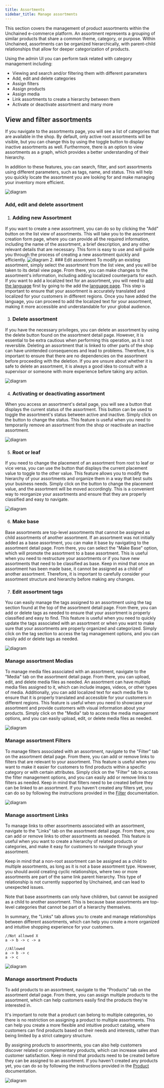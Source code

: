 ```yaml
---
title: Assortments
sidebar_title: Manage assortments
---
```

This section covers the management of product assortments within the Unchained e-commerce platform. An assortment represents a grouping of similar products that share a common theme, category, or purpose. Within Unchained, assortments can be organized hierarchically, with parent-child relationships that allow for deeper categorization of products.

Using the admin UI you can perform task related with category management including:
- Viewing and search and/or filtering them with different parameters
- Add, edit and delete categories
- Assign filters
- Assign products
- Assign media
- Link assortments to create a hierarchy between them
- Activate or deactivate assortment and many more

## View and filter assortments

If you navigate to the assortments page, you will see a list of categories that are available in the shop. By default, only active root assortments will be visible, but you can change this by using the toggle button to display inactive assortments as well. Furthermore, there is an option to view assortments as a graph, which provides a better understanding of their hierarchy.

In addition to these features, you can search, filter, and sort assortments using different parameters, such as tags, name, and status. This will help you quickly locate the assortment you are looking for and make managing your inventory more efficient.

![diagram](../images/admin-ui/assortment/assortment-list.png)

### Add, edit and delete assortment
1. ### Adding new Assortment
If you want to create a new assortment, you can do so by clicking the "Add" button on the list view of assortments. This will take you to the assortment creation form page, where you can provide all the required information, including the name of the assortment, a brief description, and any other relevant details that are necessary. This form is easy to use and will guide you through the process of creating a new assortment quickly and efficiently.
![diagram](../images/admin-ui/assortment/new-assortment-form.png)
2. ### Edit assortment
To modify an existing assortment, simply select the assortment from the list view, and you will be taken to its detail view page. From there, you can make changes to the assortment's information, including adding localized counterparts for each. If you want to add a localized text for an assortment, you will need to [add the language](./language/#add-language) first by going to the add the [language page](./language). This step is important to ensure that your assortment is accurately translated and localized for your customers in different regions. Once you have added the language, you can proceed to add the localized text for your assortment, making it more accessible and understandable for your global audience.

3. ### Delete assortment
If you have the necessary privileges, you can delete an assortment by using the delete button found on the assortment detail page. However, it is essential to be extra cautious when performing this operation, as it is not reversible. Deleting an assortment that is linked to other parts of the shop can have unintended consequences and lead to problems. Therefore, it is important to ensure that there are no dependencies on the assortment before proceeding with the deletion. If you are unsure about whether it is safe to delete an assortment, it is always a good idea to consult with a supervisor or someone with more experience before taking any action.

![diagram](../images/admin-ui/assortment/assortment-text-setting.png)

4. ### Activating or deactivating assortment
When you access an assortment's detail page, you will see a button that displays the current status of the assortment. This button can be used to toggle the assortment's status between active and inactive. Simply click on the button to change the status. This feature is useful when you need to temporarily remove an assortment from the shop or reactivate an inactive assortment.


![diagram](../images/admin-ui/assortment/assortment-activate-deactivate.png)

5. ### Root or leaf
If you need to change the placement of an assortment from root to leaf or vice versa, you can use the button that displays the current placement value to toggle to the other value. This feature allows you to modify the hierarchy of your assortments and organize them in a way that best suits your business needs. Simply click on the button to change the placement value, and the assortment will be moved accordingly. This is a convenient way to reorganize your assortments and ensure that they are properly classified and easy to navigate.

![diagram](../images/admin-ui/assortment/assortment-leaf-and-root-toggle.png)

6. ### Make base
Base assortments are top-level assortments that cannot be assigned as child assortments of another assortment. If an assortment was not initially added as a base assortment, you can make it base by navigating to the assortment detail page. From there, you can select the "Make Base" option, which will promote the assortment to a base assortment. This is useful when you need to restructure your assortments or if you have new assortments that need to be classified as base. Keep in mind that once an assortment has been made base, it cannot be assigned as a child of another assortment. Therefore, it is important to carefully consider your assortment structure and hierarchy before making any changes.

7. ### Edit assortment tags
You can easily manage the tags assigned to an assortment using the tag section found at the top of the assortment detail page. From there, you can add or delete tags as needed to ensure that your assortment is properly classified and easy to find. This feature is useful when you need to quickly update the tags associated with an assortment or when you want to make sure that your assortments are properly organized and categorized. Simply click on the tag section to access the tag management options, and you can easily add or delete tags as needed.

![diagram](../images/admin-ui/assortment/assortment-tag-setting.png)


### Manage assortment Medias
To manage media files associated with an assortment, navigate to the "Media" tab on the assortment detail page. From there, you can upload, edit, and delete media files as needed. An assortment can have multiple media files assigned to it, which can include images, videos, or other types of media. Additionally, you can add localized text for each media file to ensure that it is properly translated and accessible for your customers in different regions. This feature is useful when you need to showcase your assortment and provide customers with visual information about your products. Simply click on the "Media" tab to access the media management options, and you can easily upload, edit, or delete media files as needed.

![diagram](../images/admin-ui/assortment/assortment-media-setting.png)

### Manage assortment Filters
To manage filters associated with an assortment, navigate to the "Filter" tab on the assortment detail page. From there, you can add or remove links to filters that are relevant to your assortment. This feature is useful when you want to make it easier for customers to find products within a specific category or with certain attributes. Simply click on the "Filter" tab to access the filter management options, and you can easily add or remove links to filters as needed. Keep in mind that filters need to be created before they can be linked to an assortment. If you haven't created any filters yet, you can do so by following the instructions provided in the [Filter](./filter) documentation.

![diagram](../images/admin-ui/assortment/assortment-filter-setting.png)

### Manage assortment Links
To manage links to other assortments associated with an assortment, navigate to the "Links" tab on the assortment detail page. From there, you can add or remove links to other assortments as needed. This feature is useful when you want to create a hierarchy of related products or categories, and make it easy for customers to navigate through your assortment.

Keep in mind that a non-root assortment can be assigned as a child to multiple assortments, as long as it is not a base assortment type. However, you should avoid creating cyclic relationships, where two or more assortments are part of the same link parent hierarchy. This type of relationship is not currently supported by Unchained, and can lead to unexpected issues.

Note that base assortments can only have children, but cannot be assigned as a child to another assortment. This is because base assortments are top-level categories that cannot be part of a hierarchy themselves.

In summary, the "Links" tab allows you to create and manage relationships between different assortments, which can help you create a more organized and intuitive shopping experience for your customers.

```
//Not allowed X
a -> b -> c -> a

//Allowed
a -> b -> c
a -> c
```
![diagram](../images/admin-ui/assortment/assortment-link-setting.png)

### Manage assortment Products
To add products to an assortment, navigate to the "Products" tab on the assortment detail page. From there, you can assign multiple products to the assortment, which can help customers easily find the products they're interested in.

It's important to note that a product can belong to multiple categories, so there is no restriction on assigning a product to multiple assortments. This can help you create a more flexible and intuitive product catalog, where customers can find products based on their needs and interests, rather than being limited by a strict category structure.

By assigning products to assortments, you can also help customers discover related or complementary products, which can increase sales and customer satisfaction. Keep in mind that products need to be created before they can be assigned to an assortment. If you haven't created any products yet, you can do so by following the instructions provided in the [Product](./product) documentation.

![diagram](../images/admin-ui/assortment/assortment-product-setting.png)

